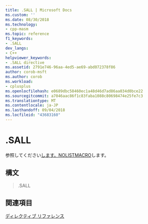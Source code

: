 ```yaml
---
title: .SALL | Microsoft Docs
ms.custom: ''
ms.date: 08/30/2018
ms.technology:
- cpp-masm
ms.topic: reference
f1_keywords:
- .SALL
dev_langs:
- C++
helpviewer_keywords:
- .SALL directive
ms.assetid: 2791e746-96aa-4ed5-ae69-abd072378f86
author: corob-msft
ms.author: corob
ms.workload:
- cplusplus
ms.openlocfilehash: e0689dbc58460ec1a48d46d7ad86aa034d0bce22
ms.sourcegitcommit: a7046aac86f1c83faba1088c80698474e25fe7c3
ms.translationtype: MT
ms.contentlocale: ja-JP
ms.lasthandoff: 09/04/2018
ms.locfileid: "43683160"
---
```

# <a name="sall"></a>.SALL

参照してください[します。NOLISTMACRO](../../assembler/masm/dot-nolistmacro.md)します。

## <a name="syntax"></a>構文

> .SALL

## <a name="see-also"></a>関連項目

[ディレクティブ リファレンス](../../assembler/masm/directives-reference.md)<br/>